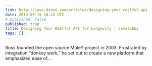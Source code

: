 ```yaml
---
link: http://java.dzone.com/articles/designing-your-restful-api
date: 2014-09-15 16:15 UTC
# published: false
published: true
title: Designing Your RESTful API for Longevity | Javalobby
tags: []
---
```


Ross founded the open source Mule® project in 2003. Frustrated by integration “donkey work,” he set out to create a new platform that emphasized ease of…
